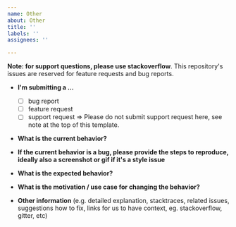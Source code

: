 ```yaml
---
name: Other
about: Other
title: ''
labels: ''
assignees: ''

---
```


**Note: for support questions, please use stackoverflow**. This repository's issues are reserved for feature requests and bug reports.

* **I'm submitting a ...**
  - [ ] bug report
  - [ ] feature request
  - [ ] support request => Please do not submit support request here, see note at the top of this template.

* **What is the current behavior?**

* **If the current behavior is a bug, please provide the steps to reproduce, ideally also a screenshot or gif if it's a style issue**

* **What is the expected behavior?**

* **What is the motivation / use case for changing the behavior?**

* **Other information** (e.g. detailed explanation, stacktraces, related issues, suggestions how to fix, links for us to have context, eg. stackoverflow, gitter, etc)
